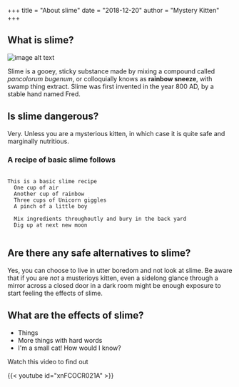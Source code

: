 +++
title = "About slime"
date = "2018-12-20"
author = "Mystery Kitten"
+++

## What is slime?

![image alt text](/img/blue_slime.png)

Slime is a gooey, sticky substance made by mixing a compound called _pancolorum bugenum_, or colloquially knows as **rainbow sneeze**, with swamp thing extract. Slime was first invented in the year 800 AD, by a stable hand named Fred.

## Is slime dangerous?

Very. Unless you are a mysterious kitten, in which case it is quite safe and marginally nutritious.

### A recipe of basic slime follows
<pre>
  <code class="language-css">
This is a basic slime recipe
  One cup of air
  Another cup of rainbow
  Three cups of Unicorn giggles
  A pinch of a little boy

  Mix ingredients throughoutly and bury in the back yard
  Dig up at next new moon
  </code>
</pre>


## Are there any safe alternatives to slime?

Yes, you can choose to live in utter boredom and not look at slime. Be aware that if you are _*not*_ a musterioys kitten, even a sidelong glance through a mirror across a closed door in a dark room might be enough exposure to start feeling the effects of slime.

## What are the effects of slime?

- Things
- More things with hard words
- I'm a small cat! How would I know?

Watch this video to find out

{{< youtube id="xnFCOCR021A" >}}
